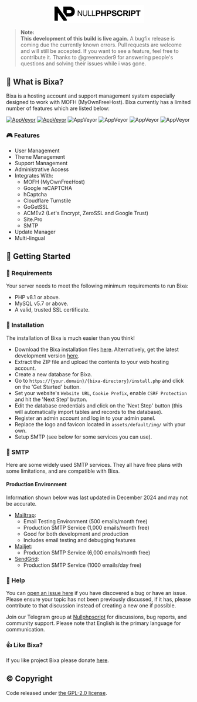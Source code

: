<div align="center">
    <img src="assets/default/images/Nullphpscript.png" width="250px">
</div>

> **Note:**  
> **This development of this build is live again.**
> A bugfix release is coming due the currently known errors.
> Pull requests are welcome and will still be accepted. If you want to see a feature, feel free to contribute it.
> Thanks to @greenreader9 for answering people's questions and solving their issues while i was gone.

## 👀 What is Bixa?

Bixa is a hosting account and support management system especially designed to work with MOFH (MyOwnFreeHost). Bixa currently has a limited number of features which are listed below:

[![AppVeyor](https://img.shields.io/badge/Licence-GPL_2.0-orange)](LICENSE)
[![AppVeyor](https://img.shields.io/badge/Version-v1.2.8-informational)](https://github.com/bixacloud/bixa/releases/latest)
![AppVeyor](https://img.shields.io/badge/Build-Passed-brightgreen)
![AppVeyor](https://img.shields.io/badge/Interface-Tabler-lightgreen)
![AppVeyor](https://img.shields.io/badge/Development-Live-brightgreen)
![AppVeyor](https://img.shields.io/badge/Dependencies-PHP,_MySQL,_cUrl-red)

### 🎮 Features

- User Management
- Theme Management
- Support Management
- Administrative Access
- Integrates With:
  - MOFH (MyOwnFreeHost)
  - Google reCAPTCHA
  - hCaptcha
  - Cloudflare Turnstile
  - GoGetSSL
  - ACMEv2 (Let's Encrypt, ZeroSSL and Google Trust)
  - Site.Pro
  - SMTP
- Update Manager
- Multi-lingual

## 🤸 Getting Started

### 🚅 Requirements

Your server needs to meet the following minimum requirements to run Bixa:

- PHP v8.1 or above.
- MySQL v5.7 or above.
- A valid, trusted SSL certificate.

### 💾 Installation

The installation of Bixa is much easier than you think!

- Download the Bixa installation files [here](https://github.com/nullphpscript-eu-org/bixa-new/releases/latest). Alternatively, get the latest development version [here](https://github.com/nullphpscript-eu-org/bixa-new/archive/refs/heads/dev.zip).
- Extract the ZIP file and upload the contents to your web hosting account.
- Create a new database for Bixa.
- Go to `https://{your.domain}/{bixa-directory}/install.php` and click on the 'Get Started' button.
- Set your website's `Website URL`, `Cookie Prefix`, enable `CSRF Protection` and hit the 'Next Step' button.
- Edit the database credentials and click on the 'Next Step' button (this will automatically import tables and records to the database).
- Register an admin account and log in to your admin panel.
- Replace the logo and favicon located in `assets/default/img/` with your own.
- Setup SMTP (see below for some services you can use).

### 📧 SMTP

Here are some widely used SMTP services. They all have free plans with some limitations, and are compatible with Bixa.

#### Production Environment

Information shown below was last updated in December 2024 and may not be accurate.

- [Mailtrap](https://mailtrap.io/):
  - Email Testing Environment (500 emails/month free)
  - Production SMTP Service (1,000 emails/month free)
  - Good for both development and production
  - Includes email testing and debugging features
- [Mailjet](https://mailjet.com/):
  - Production SMTP Service (6,000 emails/month free)
- [SendGrid](https://sendgrid.com/free/):
  - Production SMTP Service (1000 emails/day free)

### 🤔 Help

You can [open an issue here](https://github.com/bixacloud/bixa/issues/new) if you have discovered a bug or have an issue. Please ensure your topic has not been previously discussed, if it has, please contribute to that discussion instead of creating a new one if possible.

Join our Telegram group at [Nullphpscript](https://t.me/NullphpscriptEuOrg) for discussions, bug reports, and community support. Please note that English is the primary language for communication.

### 👍 Like Bixa?

If you like project Bixa please donate [here]().

## ©️ Copyright

Code released under [the GPL-2.0 license](LICENSE).
